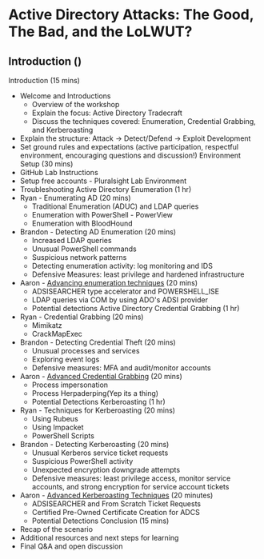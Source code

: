 # Active Directory Attacks: The Good, The Bad, and the LoLWUT?

## Introduction ()


Introduction (15 mins)
 - Welcome and Introductions
    - Overview of the workshop
    - Explain the focus: Active Directory Tradecraft
    - Discuss the techniques covered: Enumeration, Credential Grabbing, and Kerberoasting
 - Explain the structure: Attack -> Detect/Defend -> Exploit Development
 - Set ground rules and expectations (active participation, respectful environment, encouraging questions and discussion!)
Environment Setup (30 mins)
 - GitHub Lab Instructions
 - Setup free accounts - Pluralsight Lab Environment
 - Troubleshooting
Active Directory Enumeration (1 hr)
  - Ryan - Enumerating AD (20 mins)
    - Traditional Enumeration (ADUC) and LDAP queries
    - Enumeration with PowerShell - PowerView
    - Enumeration with BloodHound
  - Brandon - Detecting AD Enumeration (20 mins)
    - Increased LDAP queries
    - Unusual PowerShell commands
    - Suspicious network patterns
    - Detecting enumeration activity: log monitoring and IDS
    - Defensive Measures: least privilege and hardened infrastructure
  - Aaron - [Advancing enumeration techniques](./advanced_enumderation.md) (20 mins)
    - ADSISEARCHER type accelerator and POWERSHELL_ISE
    - LDAP queries via COM by using ADO's ADSI provider
    - Potential detections
Active Directory Credential Grabbing (1 hr)
  - Ryan - Credential Grabbing (20 mins)
    - Mimikatz
    - CrackMapExec
  - Brandon - Detecting Credential Theft (20 mins)
    - Unusual processes and services
    - Exploring event logs
    - Defensive measures: MFA and audit/monitor accounts
  - Aaron - [Advanced Credential Grabbing](./advanced_credentials.md) (20 mins)
    - Process impersonation
    - Process Herpaderping(Yep its a thing)
    - Potential Detections
Kerberoasting (1 hr)
  - Ryan - Techniques for Kerberoasting (20 mins)
    - Using Rubeus
    - Using Impacket
    - PowerShell Scripts
  - Brandon - Detecting Kerberoasting (20 mins)
    - Unusual Kerberos service ticket requests
    - Suspicious PowerShell activity
    - Unexpected encryption downgrade attempts
    - Defensive measures: least privilege access, monitor service accounts, and strong encryption for service account tickets
  - Aaron - [Advanced Kerberoasting Techniques](./advanced_kerberoast.md) (20 minutes)
    - ADSISEARCHER and From Scratch Ticket Requests
    - Certified Pre-Owned Certificate Creation for ADCS
    - Potential Detections
Conclusion (15 mins)
  - Recap of the scenario
  - Additional resources and next steps for learning
  - Final Q&A and open discussion
